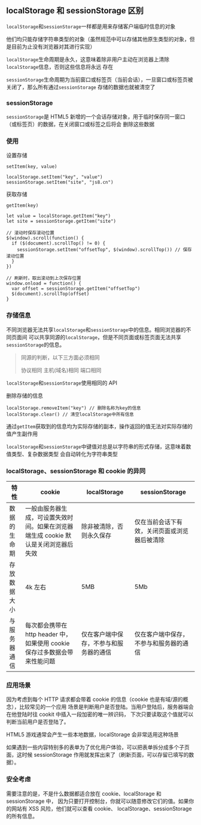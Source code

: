 ## localStorage 和 sessionStorage 区别

`localStorage`和`sessionStorage`一样都是用来存储客户端临时信息的对象

他们均只能存储字符串类型的对象（虽然规范中可以存储其他原生类型的对象，但是目前为止没有浏览器对其进行实现）

`localStorage`生命周期是永久，这意味着除非用户主动在浏览器上清除`localStorage`信息，否则这些信息将永远
存在

`sessionStorage`生命周期为当前窗口或标签页（当前会话），一旦窗口或标签页被关闭了，那么所有通过`sessionStorage`
存储的数据也就被清空了

### sessionStorage

`sessionStorage`是 HTML5 新增的一个会话存储对象，用于临时保存同一窗口（或标签页）的数据，在关闭窗口或标签之后将会
删除这些数据

### 使用

设置存储

`setItem(key, value)`

```
localStorage.setItem("key", "value")
sessionStorage.setItem("site", "js8.cn")
```

获取存储

`getItem(key)`

```
let value = localStorage.getItem("key")
let site = sessionStorage.getItem("site")

// 滚动时保存滚动位置
$(window).scroll(function() {
  if ($(document).scrollTop() != 0) {
    sessionStorage.setItem("offsetTop", $(window).scrollTop()) // 保存滚动位置
  }
})

// 刷新时，取出滚动到上次保存位置
window.onload = function() {
  var offset = sessionStorage.getItem("offsetTop")
  $(document).scrollTop(offset)
}
```

### 存储信息

不同浏览器无法共享`localStorage`和`sessionStorage`中的信息。相同浏览器的不同页面间
可以共享同源的`localStorage`，但是不同页面或标签页面无法共享`sessionStorage`的信息。

> 同源的判断，以下三方面必须相同
>
> 协议相同
> 主机(域名)相同
> 端口相同

`localStorage`和`sessionStorage`使用相同的 API

删除存储的信息

```
localStorage.removeItem("key") // 删除名称为key的信息
localStorage.clear() // 清空localStorage中所有信息
```

通过`getItem`获取到的信息均为实际存储的副本，操作返回的值无法对实际存储的值产生副作用

`localStorage`和`sessionStorage`中键值对总是以字符串的形式存储，这意味着数值类型、复杂数据类型
会自动转化为字符串类型

### localStorage、sessionStorage 和 cookie 的异同

| 特性         | cookie                                                                             | localStorage                           | sessionStorage                               |
| ------------ | ---------------------------------------------------------------------------------- | -------------------------------------- | -------------------------------------------- |
| 数据的生命期 | 一般由服务器生成，可设置失效时间。如果在浏览器端生成 cookie 默认是关闭浏览器后失效 | 除非被清除，否则永久保存               | 仅在当前会话下有效，关闭页面或浏览器后被清除 |
| 存放数据大小 | 4k 左右                                                                            | 5MB                                    | 5Mb                                          |
| 与服务器通信 | 每次都会携带在 http header 中，如果使用 cookie 保存过多数据会带来性能问题          | 仅在客户端中保存，不参与和服务器的通信 | 仅在客户端中保存，不参与和服务器的通信       |

### 应用场景

因为考虑到每个 HTTP 请求都会带着 cookie 的信息（cookie 也是有域/源的概念），比较常见的一个应用
场景是判断用户是否登陆。当用户登陆后，服务器端会在他登陆时往 cookit 中插入一段加密的唯一辨识码，
下次只要读取这个值就可以判断当前用户是否登陆了。

HTML5 游戏通常会产生一些本地数据，localStorage 会非常适用这种场景

如果遇到一些内容特别多的表单为了优化用户体验，可以把表单拆分成多个子页面，这时候
sessionStorage 作用就发挥出来了（刷新页面，可以存留已填写的数据）。

### 安全考虑

需要注意的是，不是什么数据都适合放在 cookie、localStorage 和 sessionStorage 中，
因为只要打开控制台，你就可以随意修改它们的值。如果你的网站有 XSS 风险，他们就可以查看 cookie、
localStorage、sessionStorage 的所有信息。
